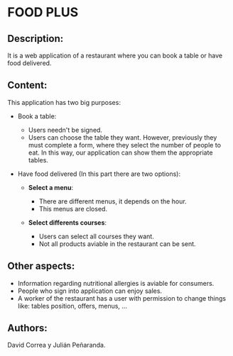# FOOD PLUS 

## Description: 

It is a web application of a restaurant where you can book a table or have food delivered.

## Content: 
	
This application has two big purposes:


* Book a table:
    * Users needn't be signed.
    * Users can choose the table they want. However, previously they must complete a form, where they select the number of people to eat. In this way, our application can show them the appropriate tables.

* 	Have food delivered (In this part there are two options): 
	* **Select a menu**:
		* There are different menus, it depends on the hour.
		* This menus are closed.
		
	* **Select differents courses**:	
	    * Users can select all courses they want. 
	    * Not all products aviable in the restaurant can be sent.

## Other aspects:
* Information regarding nutritional allergies is aviable for consumers.
* People who sign into application can enjoy sales.
* A worker of the restaurant has a user with permission to change things like: tables position, offers, menus, ...
    

## Authors: 

David Correa y Julián Peñaranda.

